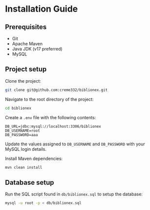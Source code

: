 # Installation Guide

## Prerequisites

- Git
- Apache Maven
- Java JDK (v17 preferred)
- MySQL

## Project setup

Clone the project:

```bash
git clone git@github.com:creme332/biblionex.git
```

Navigate to the root directory of the project:

```bash
cd biblionex
```

Create a `.env` file with the following contents:

```
DB_URL=jdbc:mysql://localhost:3306/biblionex
DB_USERNAME=root
DB_PASSWORD=aaa
```

Update the values assigned to `DB_USERNAME` and `DB_PASSWORD` with your MySQL login details.


Install Maven dependencies:

```bash
mvn clean install
```

## Database setup

Run the SQL script found in `db/biblionex.sql` to setup the database:

```bash
mysql -u root -p < db/biblionex.sql
```


